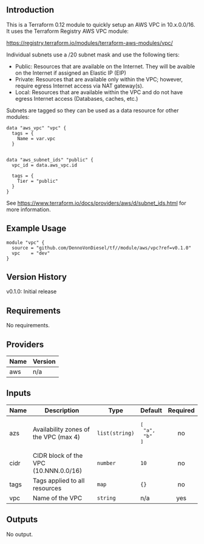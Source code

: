 ## Introduction

This is a Terraform 0.12 module to quickly setup an AWS VPC in 10.x.0.0/16. It uses the Terraform Registry AWS VPC module: 

https://registry.terraform.io/modules/terraform-aws-modules/vpc/

Individual subnets use a /20 subnet mask and use the following tiers:

- Public: Resources that are available on the Internet. They will be avaible on the Internet if assigned an Elastic IP (EIP)
- Private: Resources that are available only within the VPC; however, require egress Internet access via NAT gateway(s).
- Local: Resources that are available within the VPC and do not have egress Internet access (Databases, caches, etc.)

Subnets are tagged so they can be used as a data resource for other modules:

```
data "aws_vpc" "vpc" {
  tags = {
    Name = var.vpc
  }


data "aws_subnet_ids" "public" {
  vpc_id = data.aws_vpc.id

  tags = {
    Tier = "public"
  }
}
```

See https://www.terraform.io/docs/providers/aws/d/subnet_ids.html for more information.

## Example Usage

```
module "vpc" {
  source = "github.com/DennoVonDiesel/tf//module/aws/vpc?ref=v0.1.0"
  vpc    = "dev"
}
```

## Version History

v0.1.0: Initial release

## Requirements

No requirements.

## Providers

| Name | Version |
|------|---------|
| aws | n/a |

## Inputs

| Name | Description | Type | Default | Required |
|------|-------------|------|---------|:--------:|
| azs | Availability zones of the VPC (max 4) | `list(string)` | <pre>[<br>  "a",<br>  "b"<br>]</pre> | no |
| cidr | CIDR block of the VPC (10.NNN.0.0/16) | `number` | `10` | no |
| tags | Tags applied to all resources | `map` | `{}` | no |
| vpc | Name of the VPC | `string` | n/a | yes |

## Outputs

No output.

